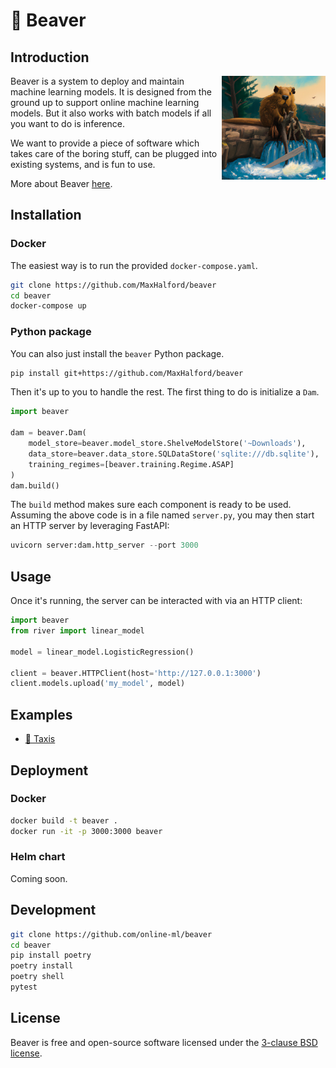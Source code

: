 # 🦫 Beaver

## Introduction

<div align="center" >
  <img src="digital_art.png" width="33%" align="right" />
</div>

Beaver is a system to deploy and maintain machine learning models. It is designed from the ground up to support online machine learning models. But it also works with batch models if all you want to do is inference.

We want to provide a piece of software which takes care of the boring stuff, can be plugged into existing systems, and is fun to use.

More about Beaver [here](ABOUT.md).

## Installation

### Docker

The easiest way is to run the provided `docker-compose.yaml`.

```sh
git clone https://github.com/MaxHalford/beaver
cd beaver
docker-compose up
```

### Python package

You can also just install the `beaver` Python package.

```sh
pip install git+https://github.com/MaxHalford/beaver
```

Then it's up to you to handle the rest. The first thing to do is initialize a `Dam`.

```py
import beaver

dam = beaver.Dam(
    model_store=beaver.model_store.ShelveModelStore('~Downloads'),
    data_store=beaver.data_store.SQLDataStore('sqlite:///db.sqlite'),
    training_regimes=[beaver.training.Regime.ASAP]
)
dam.build()
```

The `build` method makes sure each component is ready to be used. Assuming the above code is in a file named `server.py`, you may then start an HTTP server by leveraging FastAPI:

```py
uvicorn server:dam.http_server --port 3000
```

## Usage

Once it's running, the server can be interacted with via an HTTP client:

```py
import beaver
from river import linear_model

model = linear_model.LogisticRegression()

client = beaver.HTTPClient(host='http://127.0.0.1:3000')
client.models.upload('my_model', model)
```

## Examples

- [🚕 Taxis](examples/taxis)

## Deployment

### Docker

```sh
docker build -t beaver .
docker run -it -p 3000:3000 beaver
```

### Helm chart

Coming soon.

## Development

```sh
git clone https://github.com/online-ml/beaver
cd beaver
pip install poetry
poetry install
poetry shell
pytest
```

## License

Beaver is free and open-source software licensed under the [3-clause BSD license](LICENSE).
